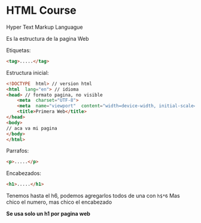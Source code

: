 # HTML Course

Hyper Text Markup Languague

Es la estructura de la pagina Web

Etiquetas:

````html
<tag>.....</tag>
````

Estructura inicial:

````html
<!DOCTYPE  html> // version html
<html  lang="en"> // idioma
<head> // formato pagina, no visible
	<meta  charset="UTF-8">
	<meta  name="viewport"  content="width=device-width, initial-scale=1.0">
	<title>Primera Web</title>
</head>
<body>
// aca va mi pagina
</body>
</html>
````

Parrafos:

````html
<p>.....</p>
````

Encabezados:

````html
<h1>.....</h1>
````
Tenemos hasta el h6, podemos agregarlos todos de una con `h$*6`
Mas chico el numero, mas chico el encabezado

**Se usa solo un h1 por pagina web**


<!--stackedit_data:
eyJoaXN0b3J5IjpbLTEyMjEyMDkzNDksLTE0ODg3OTI5NywxND
cwNjQ5ODQ2LC0xNzI3ODYwNjQxLC0xMTY0NDAzMzcxXX0=
-->
